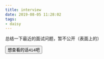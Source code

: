 ```yaml
---
title: interview
date: 2019-08-05 11:28:02
tags: 
- daisy
---
```


总结一下最近的面试问题，暂不公开（表面上的）
<!--more-->

<div id="contentMM" style="display: none">  

- 这个项目中的难点痛点，如何解决的
- 优化之后如何看出性能优化了，具体优化了多少
- 手写 Vue 观察订阅者模式
- 手写 bind() 实现方法
- 闭包是什么，用代码举个例子
- Vue nextTick 的底层实现及其他vue相关底层实现原理
- 上传多个文件夹里的图片，要求文件夹是异步，内部图片是同步，要注意些什么
- BFC布局相关
- 多列自适应布局，尽可能列出两/三栏布局的css方法
- 移动端适配方案，各种
- HTML5 无法自动播放的处理
- 微信劫持video的解决方法
- 架构师应该具有的能力
- webGL 旋转渲染是如何实现的
- 解释一下着色器是什么
- nodejs相关

</div>
<button id="want">想查看的话414吧</button>
<div id="dotttt"></div>
<script type="text/javascript">
    (function() {
        Array.from(document.querySelectorAll('[name="description"],[property="og:description"],[name="twitter:description"]')).forEach(function(item){item.content=""})
        var ctn = document.getElementById('contentMM');
        var btn = document.getElementById('want');
        var mc = encodeURIComponent(encodeURIComponent(ctn.innerHTML));
        ctn.innerHTML = '';
        var dots = document.getElementById('dotttt');
        var s = 0,lastTime = 0;
        want.onclick = function(){
            var newTime = new Date(),m = newTime - lastTime;
            (m > 2000) ? s = '' :  s += (m > 1000 ? '-' : '0');
            dots.innerHTML = s;
            lastTime = newTime;
            if(s == '0000-0000'){
                ctn.innerHTML = decodeURIComponent(decodeURIComponent(mc));
                ctn.removeAttribute('style');
            }
        }
    })();
</script>
